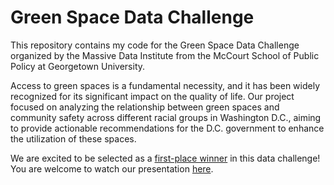# Green Space Data Challenge
This repository contains my code for the Green Space Data Challenge organized by the Massive Data Institute from the McCourt School of Public Policy at Georgetown University. 

Access to green spaces is a fundamental necessity, and it has been widely recognized for its significant impact on the quality of life. Our project focused on analyzing the relationship between green spaces and community safety across different racial groups in Washington D.C., aiming to provide actionable recommendations for the D.C. government to enhance the utilization of these spaces. 

We are excited to be selected as a [first-place winner](https://mdi.georgetown.edu/pbi/the-green-space-data-challenge/) in this data challenge! You are welcome to watch our presentation [here](https://urldefense.com/v3/__https://www.apdu.org/events/using-data-to-explore-the-impact-of-green-space-on-communities-04-2023/__;!!K-Hz7m0Vt54!kXbJp6p0zy-rHh5UyuGyBHVCbh3bUkwaliF8omTid0_ZGxq8nuBUtwpSlsoE4RpPpBK8YHi5_LI$). 